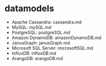 # datamodels

* Apache Cassandra: cassandra.md
* MySQL: mySQL.md
* PostgreSQL: postgreSQL.md
* Amazon DynamoDB: amazonDynamoDB.md
* JanusGraph: janusGraph.md
* Microsoft SQL Server: microsoftSQL.md
* InfluxDB: influxDB.md
* ArangoDB: arangoDB.md
